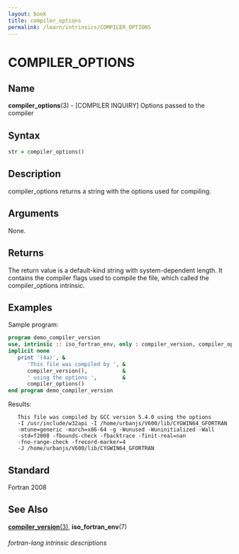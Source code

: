 ```yaml
---
layout: book
title: compiler_options
permalink: /learn/intrinsics/COMPILER_OPTIONS
---
```

# COMPILER_OPTIONS
## __Name__

__compiler\_options__(3) - \[COMPILER INQUIRY\] Options passed to the compiler


## __Syntax__
```fortran
str = compiler_options()
```
## __Description__

compiler\_options returns a string with the options used for compiling.

## __Arguments__

None.

## __Returns__

The return value is a default-kind string with system-dependent length.
It contains the compiler flags used to compile the file, which called
the compiler\_options intrinsic.

## __Examples__

Sample program:

```fortran
program demo_compiler_version
use, intrinsic :: iso_fortran_env, only : compiler_version, compiler_options
implicit none
   print '(4a)', &
      'This file was compiled by ', &
      compiler_version(),           &
      ' using the options ',        &
      compiler_options()
end program demo_compiler_version
```
Results:
```
   This file was compiled by GCC version 5.4.0 using the options
   -I /usr/include/w32api -I /home/urbanjs/V600/lib/CYGWIN64_GFORTRAN
   -mtune=generic -march=x86-64 -g -Wunused -Wuninitialized -Wall
   -std=f2008 -fbounds-check -fbacktrace -finit-real=nan
   -fno-range-check -frecord-marker=4
   -J /home/urbanjs/V600/lib/CYGWIN64_GFORTRAN
```
## __Standard__

Fortran 2008

## __See Also__

[__compiler\_version__(3)](COMPILER_VERSION),
__iso\_fortran\_env__(7)

###### fortran-lang intrinsic descriptions
